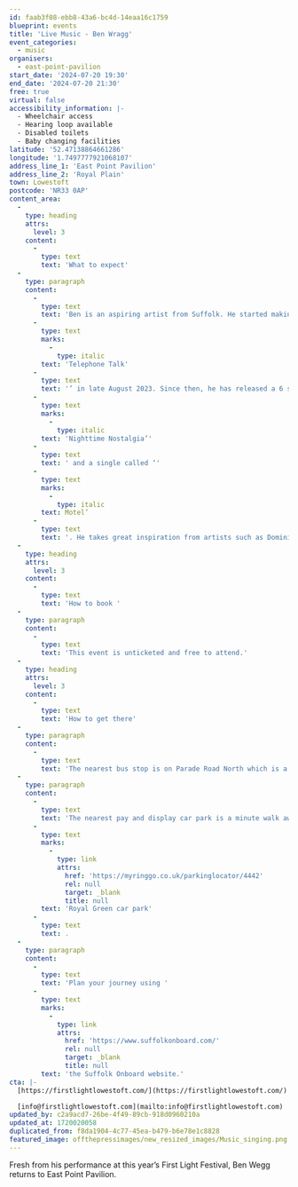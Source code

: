 ```yaml
---
id: faab3f08-ebb8-43a6-bc4d-14eaa16c1759
blueprint: events
title: 'Live Music - Ben Wragg'
event_categories:
  - music
organisers:
  - east-point-pavilion
start_date: '2024-07-20 19:30'
end_date: '2024-07-20 21:30'
free: true
virtual: false
accessibility_information: |-
  - Wheelchair access
  - Hearing loop available
  - Disabled toilets
  - Baby changing facilities
latitude: '52.47138864661286'
longitude: '1.7497777921068107'
address_line_1: 'East Point Pavilion'
address_line_2: 'Royal Plain'
town: Lowestoft
postcode: 'NR33 0AP'
content_area:
  -
    type: heading
    attrs:
      level: 3
    content:
      -
        type: text
        text: 'What to expect'
  -
    type: paragraph
    content:
      -
        type: text
        text: 'Ben is an aspiring artist from Suffolk. He started making music at a young age and he released his first single ‘'
      -
        type: text
        marks:
          -
            type: italic
        text: 'Telephone Talk'
      -
        type: text
        text: '’ in late August 2023. Since then, he has released a 6 song EP titled ‘'
      -
        type: text
        marks:
          -
            type: italic
        text: 'Nighttime Nostalgia’'
      -
        type: text
        text: ' and a single called ‘'
      -
        type: text
        marks:
          -
            type: italic
        text: Motel’
      -
        type: text
        text: '. He takes great inspiration from artists such as Dominic Fike, Bakar and Declan McKenna.'
  -
    type: heading
    attrs:
      level: 3
    content:
      -
        type: text
        text: 'How to book '
  -
    type: paragraph
    content:
      -
        type: text
        text: 'This event is unticketed and free to attend.'
  -
    type: heading
    attrs:
      level: 3
    content:
      -
        type: text
        text: 'How to get there'
  -
    type: paragraph
    content:
      -
        type: text
        text: 'The nearest bus stop is on Parade Road North which is a three minute walk from East Point Pavilion. There is a selection of buses which connect us to the town centre for example, No X2, X22 and 109.'
  -
    type: paragraph
    content:
      -
        type: text
        text: 'The nearest pay and display car park is a minute walk away at '
      -
        type: text
        marks:
          -
            type: link
            attrs:
              href: 'https://myringgo.co.uk/parkinglocator/4442'
              rel: null
              target: _blank
              title: null
        text: 'Royal Green car park'
      -
        type: text
        text: .
  -
    type: paragraph
    content:
      -
        type: text
        text: 'Plan your journey using '
      -
        type: text
        marks:
          -
            type: link
            attrs:
              href: 'https://www.suffolkonboard.com/'
              rel: null
              target: _blank
              title: null
        text: 'the Suffolk Onboard website.'
cta: |-
  [https://firstlightlowestoft.com/](https://firstlightlowestoft.com/)

  [info@firstlightlowestoft.com](mailto:info@firstlightlowestoft.com)
updated_by: c2a9acd7-26be-4f49-89cb-918d0960210a
updated_at: 1720020058
duplicated_from: f8da1904-4c77-45ea-b479-b6e78e1c8828
featured_image: offthepressimages/new_resized_images/Music_singing.png
---
```

Fresh from his performance at this year’s First Light Festival, Ben Wegg returns to East Point Pavilion.